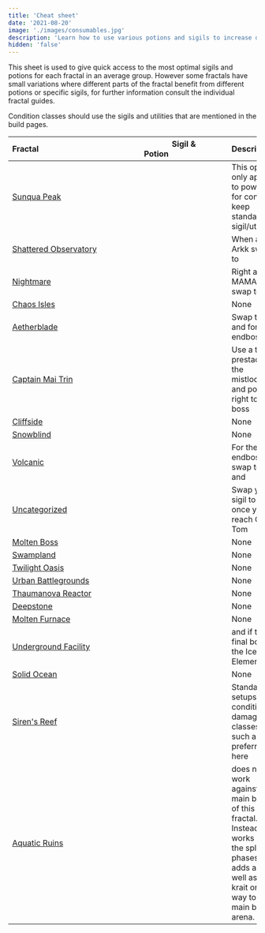 ```yaml
---
title: 'Cheat sheet'
date: '2021-08-20'
image: './images/consumables.jpg'
description: 'Learn how to use various potions and sigils to increase damage output.'
hidden: 'false'
---
```


This sheet is used to give quick access to the most optimal sigils and potions for each fractal in an average group. However some fractals have small variations where different parts of the fractal benefit from different potions or specific sigils, for further information consult the individual fractal guides.


<Message>
Condition classes should use the sigils and utilities that are mentioned in the build pages.
</Message>



| Fractal&nbsp;&nbsp;&nbsp;&nbsp;&nbsp;&nbsp;&nbsp;&nbsp;&nbsp;&nbsp;&nbsp;&nbsp;&nbsp;&nbsp;&nbsp;&nbsp;&nbsp;&nbsp;&nbsp;&nbsp;&nbsp;&nbsp;&nbsp;&nbsp;&nbsp;&nbsp;&nbsp;&nbsp;&nbsp;&nbsp;&nbsp;&nbsp;&nbsp;&nbsp;&nbsp;&nbsp;&nbsp;&nbsp;&nbsp;&nbsp;&nbsp;&nbsp;&nbsp;&nbsp;&nbsp;&nbsp;           | Sigil & Potion&nbsp;&nbsp;&nbsp;&nbsp;&nbsp;&nbsp;&nbsp;&nbsp;&nbsp;&nbsp;&nbsp;&nbsp;&nbsp;&nbsp;&nbsp;&nbsp;&nbsp;&nbsp;&nbsp;&nbsp;&nbsp;&nbsp;&nbsp;&nbsp;&nbsp;&nbsp;                          | Description                |
| -------------------- |------------------------------------ | ---------------------------------------------------------------------------------- |
| [Sunqua Peak](/fractals/sunqua-peak) | <Item id="36053" disableText size="large"/> <Item id="24868" disableText size="large"/> <Item id="9443" disableText size="large"/>                                    | This option only applies to power, for condi keep standard sigil/utility.  |
| [Shattered Observatory](/fractals/shattered-observatory)                | <Item id="24615" disableText size="large"/> <Item id="24868" disableText size="large"/> <Item id="9443" disableText size="large"/>                       | When at Arkk swap to <Item id="50082" /> |
| [Nightmare](/fractals/nightmare)               | <Item id="24615" disableText size="large"/> <Item id="24868" disableText size="large"/> <Item id="50082" disableText size="large"/>                       | Right after MAMA swap <Item id="24615"/> to <Item id="24658" />                   |
| [Chaos Isles](/fractals/chaos-isles)            | <Item id="24615" disableText size="large"/> <Item id="24868" disableText size="large"/> <Item id="9443" disableText size="large"/>                       | None                                                            |         
| [Aetherblade](/fractals/aetherblade)                | <Item id="24615" disableText size="large"/> <Item id="24868" disableText size="large"/> <Item id="50082" disableText size="large"/>                       | Swap to <Item id="24672"/> and  <Item id="8887"/> for the endboss.                                                       |
| [Captain Mai Trin](/fractals/captain-mai-trin-boss)              | <Item id="24615" disableText size="large"/> <Item id="24868" disableText size="large"/> <Item id="50082" disableText size="large"/>                       | Use a <Item id= "78978"/> to prestack at the mistlock and port right to the boss                                                                 |
| [Cliffside](/fractals/cliffside)                | <Item id="24615" disableText size="large"/> <Item id="24678" disableText size="large"/> <Item id="8881" disableText size="large"/>                       | None                                                               |
| [Snowblind](/fractals/snowblind)               | <Item id="36053" disableText size="large"/> <Item id="24667" disableText size="large"/> <Item id="8883" disableText size="large"/>                        | None                                                                |
| [Volcanic](/fractals/volcanic)    | <Item id="36053" disableText size="large"/> <Item id="24648" disableText size="large"/> <Item id="8890" disableText size="large"/>                      | For the endboss swap <Item id="24648"/> to <Item id="24868"/> and <Item id="8886"/>   |
| [Uncategorized](/fractals/uncategorized)       | <Item id="24615" disableText size="large"/> <Item id="24868" disableText size="large"/> <Item id="8887" disableText size="large"/>                       | Swap your <Item id="24615"/> sigil to <Item id="24672"/> once you reach Old Tom                                                               |
| [Molten Boss](/fractals/molten-boss)       | <Item id="24615" disableText size="large"/> <Item id="24868" disableText size="large"/> <Item id="50082" disableText size="large"/>                       | None                                                               |
| [Swampland](/fractals/swampland)       | <Item id="36053" disableText size="large"/> <Item id="24868" disableText size="large"/> <Item id="9443" disableText size="large"/>                       | None                                                               |
| [Twilight Oasis](/fractals/twilight-oasis)       | <Item id="24615" disableText size="large"/> <Item id="36053" disableText size="large"/> <Item id="9443" disableText size="large"/>                       | None                                                                |
| [Urban Battlegrounds](/fractals/urban-battlegrounds)       | <Item id="24615" disableText size="large"/> <Item id="24868" disableText size="large"/> <Item id="9443" disableText size="large"/>                       | None                                                                |
| [Thaumanova Reactor](/fractals/thaumanova-reactor)       | <Item id="24615" disableText size="large"/> <Item id="24868" disableText size="large"/> <Item id="9443" disableText size="large"/>                       | None                                                                |
| [Deepstone](/fractals/deepstone)       | <Item id="24615" disableText size="large"/> <Item id="24554" disableText size="large"/> <Item id="9443" disableText size="large"/>                          | None                                                              |
| [Molten Furnace](/fractals/molten-furnace)       | <Item id="24615" disableText size="large"/> <Item id="24554" disableText size="large"/> <Item id="50082" disableText size="large"/>                       | None  |
| [Underground Facility](/fractals/underground-facility)       | <Item id="36053" disableText size="large"/> <Item id="24684" disableText size="large"/> <Item id="8892" disableText size="large"/>                       | <Item id="24661"/> and <Item id="8885"/> if the final boss is the Ice Elemental |
| [Solid Ocean](/fractals/solid-ocean)       | <Item id="36053" disableText size="large"/> <Item id="24661" disableText size="large"/> <Item id="8885" disableText size="large"/>                       | None  |
| [Siren's Reef](/fractals/sirens-reef)       | <Item id="24615" disableText size="large"/> <Item id="24868" disableText size="large"/> <Item id="9443" disableText size="large"/>                       | Standard setups on condition damage classes such as [<Specialization name="Firebrand" text="Condition Firebrand" disableLink/>](/builds/guardian/condi-firebrand) are preferred here  |
| [Aquatic Ruins](/fractals/aquatic-ruins)       | <Item id="24615" disableText size="large"/> <Item id="24658" disableText size="large"/> <Item id="50082" disableText size="large"/>                       | <Item id="24658"/> does not work against the main boss of this fractal. Instead, it works on the split phases and adds as well as the krait on the way to the main boss arena.  |

